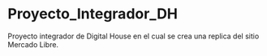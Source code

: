 # Proyecto_Integrador_DH
Proyecto integrador de Digital House en el cual se crea una replica del sitio Mercado Libre.
